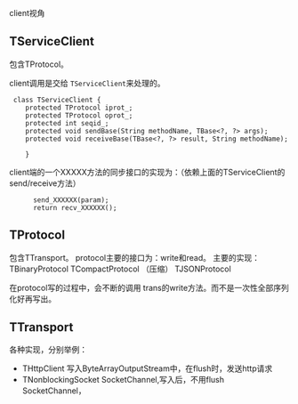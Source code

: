 client视角

## TServiceClient
包含TProtocol。

client调用是交给 `TServiceClient`来处理的。

```
 class TServiceClient {
    protected TProtocol iprot_;
    protected TProtocol oprot_;
    protected int seqid_;
    protected void sendBase(String methodName, TBase<?, ?> args);
    protected void receiveBase(TBase<?, ?> result, String methodName);
    
    }
```
client端的一个XXXXX方法的同步接口的实现为：（依赖上面的TServiceClient的send/receive方法）
```
      send_XXXXXX(param);
      return recv_XXXXXX();
```

## TProtocol
包含TTransport。
protocol主要的接口为：write和read。
主要的实现：
TBinaryProtocol
TCompactProtocol （压缩）
TJSONProtocol

在protocol写的过程中，会不断的调用 trans的write方法。而不是一次性全部序列化好再写出。

## TTransport
各种实现，分别举例：
* THttpClient
写入ByteArrayOutputStream中，在flush时，发送http请求
* TNonblockingSocket
SocketChannel,写入后，不用flush
SocketChannel，
